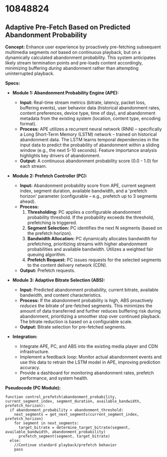 # 10848824

## Adaptive Pre-Fetch Based on Predicted Abandonment Probability

**Concept:** Enhance user experience by proactively pre-fetching subsequent multimedia segments *not* based on continuous playback, but on a dynamically calculated abandonment probability. This system anticipates likely stream termination points and pre-loads content accordingly, minimizing buffering *during* abandonment rather than attempting uninterrupted playback.

**Specs:**

*   **Module 1: Abandonment Probability Engine (APE):**
    *   **Input:** Real-time stream metrics (bitrate, latency, packet loss, buffering events), user behavior data (historical abandonment rates, content preferences, device type, time of day), and abandonment metadata from the existing system (location, content type, encoding format).
    *   **Process:** APE utilizes a recurrent neural network (RNN) – specifically a Long Short-Term Memory (LSTM) network – trained on historical abandonment data. The LSTM learns temporal dependencies in the input data to predict the probability of abandonment within a sliding window (e.g., the next 5-10 seconds). Feature importance analysis highlights key drivers of abandonment.
    *   **Output:** A continuous abandonment probability score (0.0 - 1.0) for each stream.

*   **Module 2: Prefetch Controller (PC):**
    *   **Input:** Abandonment probability score from APE, current segment index, segment duration, available bandwidth, and a 'prefetch horizon' parameter (configurable – e.g., prefetch up to 3 segments ahead).
    *   **Process:**
        1.  **Thresholding:** PC applies a configurable abandonment probability threshold. If the probability exceeds the threshold, prefetching is triggered.
        2.  **Segment Selection:** PC identifies the next N segments (based on the prefetch horizon).
        3.  **Bandwidth Allocation:** PC dynamically allocates bandwidth for prefetching, prioritizing streams with higher abandonment probabilities and available bandwidth. Utilizes a weighted fair queuing algorithm.
        4.  **Prefetch Request:** PC issues requests for the selected segments to the content delivery network (CDN).
    *   **Output:** Prefetch requests.

*   **Module 3: Adaptive Bitrate Selection (ABS):**
    *   **Input:** Predicted abandonment probability, current bitrate, available bandwidth, and content characteristics.
    *   **Process:** If the abandonment probability is high, ABS proactively *reduces* the bitrate of pre-fetched segments. This minimizes the amount of data transferred and further reduces buffering risk during abandonment, prioritizing a smoother stop over continued playback.  The bitrate reduction is based on a configurable scale.
    *   **Output:** Bitrate selection for pre-fetched segments.

*   **Integration:**
    *   Integrate APE, PC, and ABS into the existing media player and CDN infrastructure.
    *   Implement a feedback loop: Monitor actual abandonment events and use this data to retrain the LSTM model in APE, improving prediction accuracy.
    *   Provide a dashboard for monitoring abandonment rates, prefetch performance, and system health.

**Pseudocode (PC Module):**

```
function control_prefetch(abandonment_probability, current_segment_index, segment_duration, available_bandwidth, prefetch_horizon):
  if abandonment_probability > abandonment_threshold:
    next_segments = get_next_segments(current_segment_index, prefetch_horizon)
    for segment in next_segments:
      target_bitrate = determine_target_bitrate(segment, available_bandwidth, abandonment_probability)
      prefetch_segment(segment, target_bitrate)
  else:
    //Continue standard playback/prefetch behavior
    pass
```